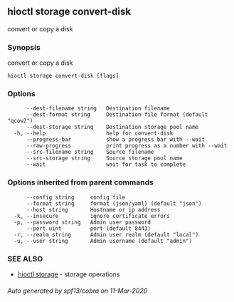## hioctl storage convert-disk

convert or copy a disk

### Synopsis

convert or copy a disk

```
hioctl storage convert-disk [flags]
```

### Options

```
      --dest-filename string   Destination filename
      --dest-format string     Destination file format (default "qcow2")
      --dest-storage string    Destination storage pool name
  -h, --help                   help for convert-disk
      --progress-bar           show a progress bar with --wait
      --raw-progress           print progress as a number with --wait
      --src-filename string    Source filename
      --src-storage string     Source storage pool name
      --wait                   wait for task to complete
```

### Options inherited from parent commands

```
      --config string     config file
      --format string     format (json/yaml) (default "json")
      --host string       Hostname or ip address
  -k, --insecure          ignore certificate errors
  -p, --password string   Admin user password
      --port uint         port (default 8443)
  -r, --realm string      Admin user realm (default "local")
  -u, --user string       Admin username (default "admin")
```

### SEE ALSO

* [hioctl storage](hioctl_storage.md)	 - storage operations

###### Auto generated by spf13/cobra on 11-Mar-2020
